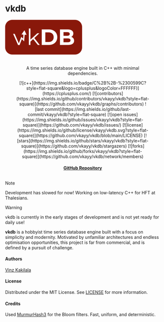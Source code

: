 # vkdb

![](images/vkdb-full-cropped-small.png)

<div style="margin: 32px;" align="center">
<p>A time series database engine built in C++ with minimal dependencies.</p>
[![c++](https://img.shields.io/badge/C%2B%2B-%2300599C?style=flat-square&logo=cplusplus&logoColor=FFFFFF)](https://cplusplus.com/)
[![contributors](https://img.shields.io/github/contributors/vkayy/vkdb?style=flat-square)](https://github.com/vkayy/vkdb/graphs/contributors)
![last commit](https://img.shields.io/github/last-commit/vkayy/vkdb?style=flat-square)
[![open issues](https://img.shields.io/github/issues/vkayy/vkdb?style=flat-square)](https://github.com/vkayy/vkdb/issues/)
[![license](https://img.shields.io/github/license/vkayy/vkdb.svg?style=flat-square)](https://github.com/vkayy/vkdb/blob/main/LICENSE)
[![stars](https://img.shields.io/github/stars/vkayy/vkdb?style=flat-square)](https://github.com/vkayy/vkdb/stargazers)
[![forks](https://img.shields.io/github/forks/vkayy/vkdb?style=flat-square)](https://github.com/vkayy/vkdb/network/members)
<h4><a href="https://github.com/vkayy/vkdb">GitHub Repository</a></h4>
</div>

> [!NOTE]
> Development has slowed for now! Working on low-latency C++ for HFT at Thalesians.

> [!WARNING]
> vkdb is currently in the early stages of development and is not yet ready for daily use!

**vkdb** is a hobbyist time series database engine built with a focus on simplicity and modernity. Motivated by unfamiliar architectures and endless optimisation opportunities, this project is far from commercial, and is defined by a pursuit of challenge.

#### Authors

[Vinz Kakilala](https://linkedin.com/in/vinzkakilala)

#### License

Distributed under the MIT License. See [LICENSE](https://github.com/vkayy/vkdb/blob/main/LICENSE) for more information.

#### Credits

Used [MurmurHash3](https://github.com/aappleby/smhasher/blob/master/src/MurmurHash3.cpp) for the Bloom filters. Fast, uniform, and deterministic.
